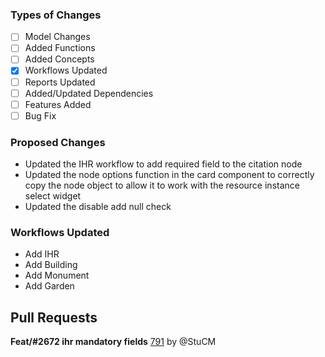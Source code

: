 ### Types of Changes
- [ ] Model Changes
- [ ] Added Functions
- [ ] Added Concepts
- [x] Workflows Updated
- [ ] Reports Updated
- [ ] Added/Updated Dependencies
- [ ] Features Added
- [ ] Bug Fix

### Proposed Changes
- Updated the IHR workflow to add required field to the citation node
- Updated the node options function in the card component to correctly copy the node object to allow it to work with the resource instance select widget
- Updated the disable add null check

### Workflows Updated
- Add IHR
- Add Building
- Add Monument
- Add Garden

## Pull Requests

**Feat/#2672 ihr mandatory fields**
[791](https://github.com/flaxandteal/coral-arches/pull/791) by @StuCM

